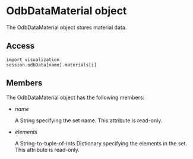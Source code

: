 # OdbDataMaterial object

The OdbDataMaterial object stores material data.

## Access

```
import visualization
session.odbData[name].materials[i]
```

## Members

The OdbDataMaterial object has the following members:

- *name*

  A String specifying the set name. This attribute is read-only.

- *elements*

  A String-to-tuple-of-Ints Dictionary specifying the elements in the set. This attribute is read-only.